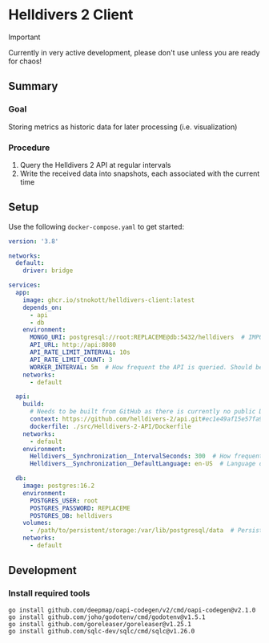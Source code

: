 # Helldivers 2 Client

> [!IMPORTANT]  
> Currently in very active development, please don't use unless you are ready for chaos!

## Summary

### Goal
 Storing metrics as historic data for later processing (i.e. visualization)

### Procedure
1. Query the Helldivers 2 API at regular intervals
2. Write the received data into snapshots, each associated with the current time

## Setup

Use the following `docker-compose.yaml` to get started:

```yaml
version: '3.8'

networks:
  default:
    driver: bridge

services:
  app:
    image: ghcr.io/stnokott/helldivers-client:latest
    depends_on:
      - api
      - db
    environment:
      MONGO_URI: postgresql://root:REPLACEME@db:5432/helldivers  # IMPORTANT: use same credentials as in the <db> container.
      API_URL: http://api:8080
      API_RATE_LIMIT_INTERVAL: 10s
      API_RATE_LIMIT_COUNT: 3
      WORKER_INTERVAL: 5m  # How frequent the API is queried. Should be no less than API update interval below.
    networks:
      - default

  api:
    build:
      # Needs to be built from GitHub as there is currently no public Docker image available
      context: https://github.com/helldivers-2/api.git#ec1e49af15e57fa9b6a464ca5463f3618ee01dac
      dockerfile: ./src/Helldivers-2-API/Dockerfile
    networks:
      - default
    environment:
      Helldivers__Synchronization__IntervalSeconds: 300  # How frequent the API data is updated.
      Helldivers__Synchronization__DefaultLanguage: en-US  # Language of strings such as Major Order text.

  db:
    image: postgres:16.2
    environment:
      POSTGRES_USER: root
      POSTGRES_PASSWORD: REPLACEME
      POSTGRES_DB: helldivers
    volumes:
      - /path/to/persistent/storage:/var/lib/postgresql/data  # Persist your DB data
    networks:
      - default
```

## Development

### Install required tools

```shell
go install github.com/deepmap/oapi-codegen/v2/cmd/oapi-codegen@v2.1.0
go install github.com/joho/godotenv/cmd/godotenv@v1.5.1
go install github.com/goreleaser/goreleaser@v1.25.1
go install github.com/sqlc-dev/sqlc/cmd/sqlc@v1.26.0
```
